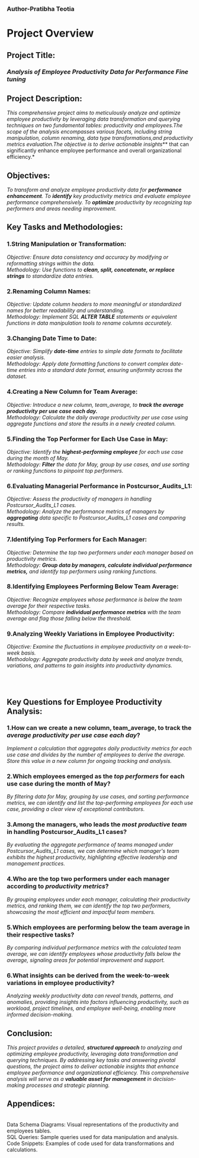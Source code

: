 ### Author-Pratibha Teotia



# Project Overview

## Project Title: 
### *Analysis of Employee Productivity Data for Performance Fine tuning*

## Project Description:
*This comprehensive project aims to meticulously analyze and optimize employee productivity by leveraging data transformation and querying techniques on two fundamental tables: productivity and employees.The scope of the analysis encompasses various facets, including string manipulation, column renaming, data type transformations,and productivity metrics evaluation.The objective is to derive actionable insights*** that can significantly enhance employee performance and overall organizational efficiency.*

## Objectives:
*To transform and analyze employee productivity data for ***performance enhancement***.
To ***identify*** key productivity metrics and evaluate employee performance comprehensively.
To ***optimize*** productivity by recognizing top performers and areas needing improvement.*

## Key Tasks and Methodologies:
### 1.String Manipulation or Transformation:
*Objective: Ensure data consistency and accuracy by modifying or reformatting strings within the data.
<br>Methodology: Use functions to ***clean, split, concatenate, or replace strings*** to standardize data entries.*

### 2.Renaming Column Names:
*Objective: Update column headers to more meaningful or standardized names for better readability and understanding.
<br>Methodology: Implement SQL ***ALTER TABLE*** statements or equivalent functions in data manipulation tools to rename columns accurately.*

### 3.Changing Date Time to Date:
*Objective: Simplify ***date-time*** entries to simple date formats to facilitate easier analysis.
<br>Methodology: Apply date formatting functions to convert complex date-time entries into a standard date format, ensuring uniformity across the dataset.*

### 4.Creating a New Column for Team Average:
*Objective: Introduce a new column, team_average, to ***track the average productivity per use case each day.***
<br>Methodology: Calculate the daily average productivity per use case using aggregate functions and store the results in a newly created column.*

### 5.Finding the Top Performer for Each Use Case in May:
*Objective: Identify the ***highest-performing employee*** for each use case during the month of May.
<br>Methodology: ***Filter*** the data for May, group by use cases, and use sorting or ranking functions to pinpoint top performers.*

### 6.Evaluating Managerial Performance in Postcursor_Audits_L1:
*Objective: Assess the productivity of managers in handling Postcursor_Audits_L1 cases.
<br>Methodology: Analyze the performance metrics of managers by ***aggregating*** data specific to Postcursor_Audits_L1 cases and comparing results.*

### 7.Identifying Top Performers for Each Manager:
*Objective: Determine the top two performers under each manager based on productivity metrics.
<br>Methodology: ***Group data by managers, calculate individual performance metrics,*** and identify top performers using ranking functions.*

### 8.Identifying Employees Performing Below Team Average:
*Objective: Recognize employees whose performance is below the team average for their respective tasks.
<br>Methodology: Compare ***individual performance metrics*** with the team average and flag those falling below the threshold.*

### 9.Analyzing Weekly Variations in Employee Productivity:
*Objective: Examine the fluctuations in employee productivity on a week-to-week basis.
<br>Methodology: Aggregate productivity data by week and analyze trends, variations, and patterns to gain insights into productivity dynamics.*





<br>
<br>

## Key Questions for Employee Productivity Analysis:

### 1.How can we create a new column, team_average, to track the ***average productivity per use case each day***?
*Implement a calculation that aggregates daily productivity metrics for each use case and divides by the number of employees to derive the average. Store this value in a new column for ongoing tracking and analysis.*

### 2.Which employees emerged as the ***top performers*** for each use case during the month of May?
*By filtering data for May, grouping by use cases, and sorting performance metrics, we can identify and list the top-performing employees for each use case, providing a clear view of exceptional contributors.*

### 3.Among the managers, who leads the ***most productive team*** in handling Postcursor_Audits_L1 cases?
*By evaluating the aggregate performance of teams managed under Postcursor_Audits_L1 cases, we can determine which manager's team exhibits the highest productivity, highlighting effective leadership and management practices.*

### 4.Who are the top two performers under each manager according to ***productivity metrics***?
*By grouping employees under each manager, calculating their productivity metrics, and ranking them, we can identify the top two performers, showcasing the most efficient and impactful team members.*

### 5.Which employees are performing below the team average in their respective tasks?
*By comparing individual performance metrics with the calculated team average, we can identify employees whose productivity falls below the average, signaling areas for potential improvement and support.*

### 6.What insights can be derived from the week-to-week variations in employee productivity?
*Analyzing weekly productivity data can reveal trends, patterns, and anomalies, providing insights into factors influencing productivity, such as workload, project timelines, and employee well-being, enabling more informed decision-making.*

## Conclusion:
*This project provides a detailed, ***structured approach*** to analyzing and optimizing employee productivity, leveraging data transformation and querying techniques. By addressing key tasks and answering pivotal questions, the project aims to deliver actionable insights that enhance employee performance and organizational efficiency. This comprehensive analysis will serve as a ***valuable asset for management*** in decision-making processes and strategic planning.*

## Appendices:
<br>Data Schema Diagrams: Visual representations of the productivity and employees tables.
<br>SQL Queries: Sample queries used for data manipulation and analysis.
<br>Code Snippets: Examples of code used for data transformations and calculations.
